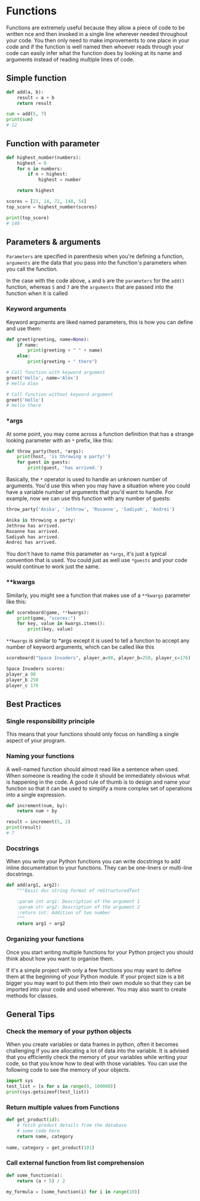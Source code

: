 # Functions
Functions are extremely useful because they allow a piece of code to be written
nce and then invoked in a single line wherever needed throughout your code.
You then only need to make improvements to one place in your code and if the 
function is well named then whoever reads through your code can easily infer
what the function does by looking at its name and arguments instead of reading
multiple lines of code.

## Simple function

```python
def add(a, b):
    result = a + b
    return result

sum = add(5, 7)
print(sum)
# 12
```

## Function with parameter

```python
def highest_number(numbers):
    highest = 0
    for n in numbers:
        if n > highest:
            highest = number

    return highest

scores = [21, 14, 72, 148, 54]
top_score = highest_number(scores)

print(top_score)
# 148
```

## Parameters & arguments

`Parameters` are specified in parenthesis when you're defining a function,
`arguments` are the data that you pass into the function's parameters when you
call the function.

In the case with the code above, `a` and `b` are the `parameters` for the 
`add()` function, whereas `5` and `7` are the `arguments` that are passed 
into the function when it is called


### Keyword arguments
Keyword arguments are liked named parameters, this is how you can define and use them:

```python
def greet(greeting, name=None):
    if name:
        print(greeting + " " + name)
    else:
        print(greeting + " there")

# Call function with keyword argument
greet('Hello', name='Alex')
# Hello Alex

# Call function without keyword argument
greet('Hello')
# Hello there
```
### *args

At some point, you may come across a function definition that has a strange looking parameter with an `*` prefix, like this:

```python
def throw_party(host, *args):
    print(host, 'is throwing a party!')
    for guest in guests:
        print(guest, 'has arrived.')
```

Basically, the `*` operator is used to handle an unknown number of arguments. You'd use this when you may have a situation where you could have a variable number of arguments that you'd want to handle. For example, now we can use this function with any number of guests:

```python
throw_party('Anika', 'Jethrow', 'Roxanne', 'Sadiyah', 'Andrei')

Anika is throwing a party!
Jethrow has arrived.
Roxanne has arrived.
Sadiyah has arrived.
Andrei has arrived.
```

You don't have to name this parameter as `*args`, it's just a typical convention that is used. You could just as well use `*guests` and your code would continue to work just the same.

### **kwargs

Similarly, you might see a function that makes use of a `**kwargs` parameter like this:

```python
def scoreboard(game, **kwargs):
    print(game, "scores:")
    for key, value in kwargs.items():
        print(key, value)
```

`**kwargs` is similar to *args except it is used to tell a function to 
accept any number of keyword arguments, which can be called like this


```python
scoreboard("Space Invaders", player_a=98, player_b=250, player_c=176)

Space Invaders scores:
player_a 98
player_b 250
player_c 176
```

## Best Practices

### Single responsibility principle

This means that your functions should only focus on handling a single aspect of your program.

### Naming your functions

A well-named function should almost read like a sentence when used. When someone is reading the code it should be immediately obvious what is happening in the code. A good rule of thumb is to design and name your function so that it can be used to simplify a more complex set of operations into a single expression.

```python
def increment(num, by):
    return num + by

result = increment(5, 2)
print(result)
# 7
```

### Docstrings

When you write your Python functions you can write docstrings to add inline documentation to your functions. They can be one-liners or multi-line docstrings.

```python
def add(arg1, arg2):
    """Basic doc string format of reStructuredText

    :param int arg1: Description of the argument 1
    :param str arg2: Description of the argument 2
    :return int: Addition of two number
    """
    return arg1 + arg2
```

### Organizing your functions

Once you start writing multiple functions for your Python project you should think about how you want to organise them.

If it's a simple project with only a few functions you may want to define them at the beginning of your Python module. If your project size is a bit bigger you may want to put them into their own module so that they can be imported into your code and used wherever. You may also want to create methods for classes. 

## General Tips

### Check the memory of your python objects
When you create variables or data frames in python, often it becomes challenging if you are allocating a lot of data
into the variable. It is advised that you efficiently check the memory of your variables while writing your code,
so that you know how to deal with those variables. You can use the following code to see the memory of your objects.

```python
import sys
test_list = [x for x in range(0, 100000)]
print(sys.getsizeof(test_list))
```

### Return multiple values from Functions

```python
def get_product(id):
    # fetch product details from the database
    # some code here
    return name, category
 
name, category = get_product(101)
```

### Call external function from list comprehension

```python
def some_function(a):
    return (a + 5) / 2
    
my_formula = [some_function(i) for i in range(10)]
```

